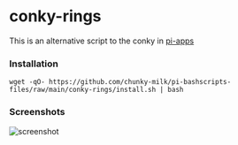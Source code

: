 # conky-rings
This is an alternative script to the conky in [pi-apps](https://github.com/Botspot/pi-apps)

### Installation
```wget -qO- https://github.com/chunky-milk/pi-bashscripts-files/raw/main/conky-rings/install.sh | bash```

### Screenshots
![screenshot](https://i.imgur.com/gLdUnBf.png)
